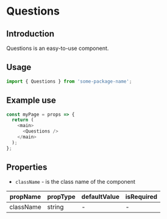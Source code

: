 # Questions

<!-- STORY -->

## Introduction

Questions is an easy-to-use component.

## Usage

```javascript
import { Questions } from 'some-package-name';
```

## Example use

```javascript
const myPage = props => {
  return (
    <main>
      <Questions />
    </main>
  );
};
```

## Properties

- `className` - is the class name of the component

| propName  | propType | defaultValue | isRequired |
| --------- | -------- | ------------ | ---------- |
| className | string   | -            | -          |
